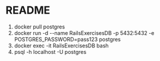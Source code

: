 # README


1. docker pull postgres
2. docker run -d --name RailsExercisesDB -p 5432:5432 -e POSTGRES_PASSWORD=pass123 postgres
3. docker exec -it RailsExercisesDB bash
4. psql -h localhost -U postgres